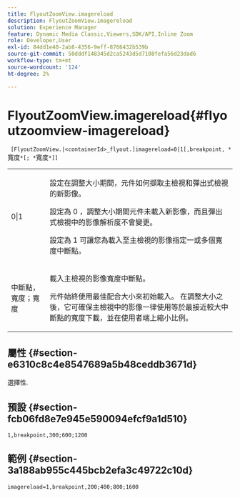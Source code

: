 ```yaml
---
title: FlyoutZoomView.imagereload
description: FlyoutZoomView.imagereload
solution: Experience Manager
feature: Dynamic Media Classic,Viewers,SDK/API,Inline Zoom
role: Developer,User
exl-id: 84dd1e40-2ab8-4356-9eff-8766432b539b
source-git-commit: 50dddf148345d2ca5243d5d7108fefa56d23dad6
workflow-type: tm+mt
source-wordcount: '124'
ht-degree: 2%

---
```


# FlyoutZoomView.imagereload{#flyoutzoomview-imagereload}

` [FlyoutZoomView.|<containerId>_flyout.]imagereload=0|1[,breakpoint, *`寬度`*[; *`寬度`*]]`

<table id="table_7DA232CB62134078B788B9AB1452F363"> 
 <tbody> 
  <tr> 
   <td colname="col1"> <p> <span class="codeph"> 0|1 </span> </p> </td> 
   <td colname="col2"> <p> 設定在調整大小期間，元件如何擷取主檢視和彈出式檢視的新影像。 </p> <p>設定為<span class="codeph"> 0 </span>，調整大小期間元件未載入新影像，而且彈出式檢視中的影像解析度不會變更。 </p> <p>設定為<span class="codeph"> 1 </span>可讓您為載入至主檢視的影像指定一或多個寬度中斷點。 </p> </td> 
  </tr> 
  <tr> 
   <td colname="col1"> <p> <span class="codeph">中斷點，<span class="varname">寬度</span>；<span class="varname">寬度</span> </span> </p> </td> 
   <td colname="col2"> <p>載入主檢視的影像寬度中斷點。 </p> <p>元件始終使用最佳配合大小來初始載入。 在調整大小之後，它可確保主檢視中的影像一律使用等於最接近較大中斷點的寬度下載，並在使用者端上縮小比例。 </p> </td> 
  </tr> 
 </tbody> 
</table>

## 屬性 {#section-e6310c8c4e8547689a5b48ceddb3671d}

選擇性.

## 預設 {#section-fcb06fd8e7e945e590094efcf9a1d510}

`1,breakpoint,300;600;1200`

## 範例 {#section-3a188ab955c445bcb2efa3c49722c10d}

`imagereload=1,breakpoint,200;400;800;1600`
